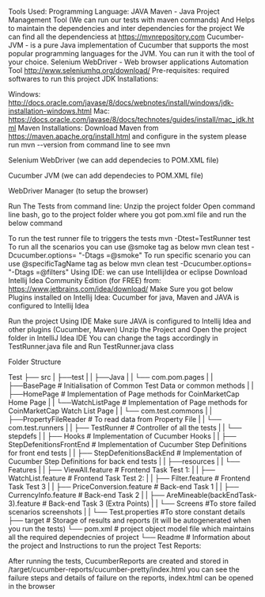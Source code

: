 Tools Used:
Programming Language: JAVA
Maven - Java Project Management Tool (We can run our tests with maven commands) And Helps to maintain the dependencies and inter dependencies for the project We can find all the dependenciess at https://mvnrepository.com
Cucumber-JVM - is a pure Java implementation of Cucumber that supports the most popular programming languages for the JVM. You can run it with the tool of your choice.
Selenium WebDriver - Web browser applications Automation Tool http://www.seleniumhq.org/download/
Pre-requisites: required softwares to run this project
JDK Installations:

Windows: http://docs.oracle.com/javase/8/docs/webnotes/install/windows/jdk-installation-windows.html
Mac: https://docs.oracle.com/javase/8/docs/technotes/guides/install/mac_jdk.html
Maven Installations: Download Maven from https://maven.apache.org/install.html and configure in the system please run mvn --version from command line to see mvn

Selenium WebDriver (we can add dependecies to POM.XML file)

Cucumber JVM (we can add dependecies to POM.XML file)

WebDriver Manager (to setup the browser)

Run The Tests from command line: Unzip the project folder Open command line bash, go to the project folder where you got pom.xml file and run the below command

To run the test runner file to triggers the tests mvn -Dtest=TestRunner test
To run all the scenarios you can use @smoke tag as below mvn clean test -Dcucumber.options= "-Dtags =@smoke"
To run specific scenario you can use @specificTagName tag as below mvn clean test -Dcucumber.options= "-Dtags =@filters"
Using IDE: we can use IntellijIdea or eclipse Download Intellij Idea Community Edition (for FREE) from: https://www.jetbrains.com/idea/download/ Make Sure you got below Plugins installed on Intellij Idea: Cucumber for java, Maven and JAVA is configured to Intellij Idea

Run the project Using IDE Make sure JAVA is configured to Intellij Idea and other plugins (Cucumber, Maven) Unzip the Project and Open the project folder in IntelliJ Idea IDE You can change the tags accordingly in TestRunner.java file and Run TestRunner.java class

Folder Structure

Test
├── src
|   ├──test
|   |  ├──Java
|   |      └── com.pom.pages
|   |             ├──BasePage   # Initialisation of Common Test Data or common methods
|   |             ├──HomePage   # Implementation of Page methods for CoinMarketCap Home Page
|   |             └──WatchListPage  # Implementation of Page methods for CoinMarketCap Watch List Page
|   |      └── com.test.commons
|   |             ├──PropertyFileReader  # To read data from Property File
|   |      └── com.test.runners
|   |             ├── TestRunner  # Controller of all the tests
|   |      └── stepdefs
|   |             ├── Hooks  # Implementation of Cucumber Hooks
|   |             ├── StepDefenitionsFrontEnd  # Implementation of Cucumber Step Definitions for front end tests
|   |             ├── StepDefenitionsBackEnd  # Implementation of Cucumber Step Definitions for back end tests
|   |  ├──resources
|   |      └── Features
|   |             ├── ViewAll.feature         # Frontend Task Test 1:
|   |             ├── WatchList.feature     # Frontend Task Test 2:
|   |             ├── Filter.feature          # Frontend Task Test 3
|   |             ├── PriceConversion.feature  # Back-end Task 1
|   |             ├── CurrencyInfo.feature     # Back-end Task 2
|   |             ├── AreMineable(backEndTask-3).feature  # Back-end Task 3 (Extra Points)
|   |      └── Screens    #To store failed scenarios screenshots
|   |      └── Test.properties    #To store constant details
├── target                         # Storage of results and reports (it will be autogenerated when you run the tests)
└── pom.xml                        # project object model file which maintains all the required dependecnies of project
└── Readme                         # Information about the project and Instructions to run the project
Test Reports:

After running the tests, CucumberReports are created and stored in /target/cucumber-reports/cucumber-pretty/index.html you can see the failure steps and details of failure on the reports, index.html can be opened in the browser